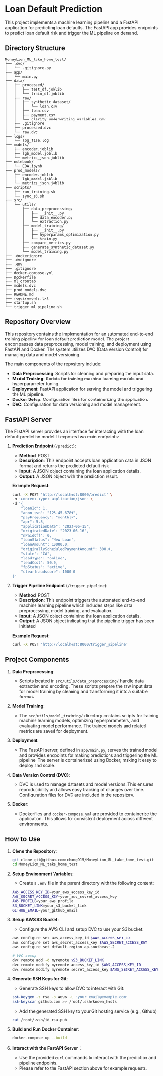 # Loan Default Prediction

This project implements a machine learning pipeline and a FastAPI application for predicting loan defaults. The FastAPI app provides endpoints to predict loan default risk and trigger the ML pipeline on demand.

## Directory Structure

```plaintext
MoneyLion_ML_take_home_test/
├── .dvc/
│   └── .gitignore.py
├── app/
│   └── main.py
├── data/
│   ├── processed/
│   │   ├── test_df.joblib
│   │   └── train_df.joblib
│   ├── raw/
│   │   ├── synthetic_dataset/
│   │   │   └── loan.csv
│   │   ├── loan.csv
│   │   ├── payment.csv
│   │   └── clarity_underwriting_variables.csv
│   ├── .gitignore
│   ├── processed.dvc
|   └── raw.dvc
├── logs/
│   └── log_file.log
├── models/
│   ├── encoder.joblib
│   ├── lgb_model.joblib
│   └── metrics_json.joblib
├── notebook/
│   └── EDA.ipynb
├── prod_models/
│   ├── encoder.joblib
│   ├── lgb_model.joblib
│   └── metrics_json.joblib
├── scripts/
│   ├── run_training.sh
│   └── sync_s3.sh
├── src/
│   └── utils/
│       ├── data_preprocessing/
│       │   ├── __init__.py
│       │   ├── data_encoder.py
│       │   └── extraction.py
│       ├── model_training/
│       │   ├── __init__.py
│       │   ├── hyperparams_optimization.py
│       │   └── train.py
│       ├── compare_metrics.py
│       ├── generate_synthetic_dataset.py
│       └── model_training.py
├── .dockerignore
├── .dvcignore
├── .env
├── .gitignore
├── docker-compose.yml
├── Dockerfile
├── ml_crontab
├── models.dvc
├── prod_models.dvc
├── README.md
├── requirements.txt
├── startup.sh
└── trigger_ml_pipeline.sh
```

## Repository Overview

This repository contains the implementation for an automated end-to-end training pipeline for loan default prediction model. The project encompasses data preprocessing, model training, and deployment using FastAPI and Docker. The system utilizes DVC (Data Version Control) for managing data and model versioning.

The main components of the repository include:

- **Data Preprocessing**: Scripts for cleaning and preparing the input data.
- **Model Training**: Scripts for training machine learning models and hyperparameter tuning.
- **Deployment**: FastAPI application for serving the model and triggering the ML pipeline.
- **Docker Setup**: Configuration files for containerizing the application.
- **DVC**: Configuration for data versioning and model management.

## FastAPI Server

The FastAPI server provides an interface for interacting with the loan default prediction model. It exposes two main endpoints:

1. **Prediction Endpoint** (`/predict`):
   - **Method**: POST
   - **Description**: This endpoint accepts loan application data in JSON format and returns the predicted default risk.
   - **Input**: A JSON object containing the loan application details.
   - **Output**: A JSON object with the prediction result.

   **Example Request**:
   ```sh
   curl -X POST 'http://localhost:8000/predict' \
   -H 'Content-Type: application/json' \
   -d '{
       "loanId": 1,
       "anon_ssn": "123-45-6789",
       "payFrequency": "monthly",
       "apr": 5.5,
       "applicationDate": "2023-06-15",
       "originatedDate": "2023-06-16",
       "nPaidOff": 0,
       "loanStatus": "New Loan",
       "loanAmount": 10000.0,
       "originallyScheduledPaymentAmount": 300.0,
       "state": "CA",
       "leadType": "online",
       "leadCost": 50.0,
       "fpStatus": "active",
       "clearfraudscore": 1000.0
   }'
   ```
2. **Trigger Pipeline Endpoint** (`/trigger_pipeline`):
   - **Method**: POST
   - **Description**: This endpoint triggers the automated end-to-end machine learning pipeline which includes steps like data preprocessing, model training, and evaluation.
   - **Input**: A JSON object containing the loan application details.
   - **Output**: A JSON object indicating that the pipeline trigger has been initiated.

   **Example Request**:
   ```sh
   curl -X POST 'http://localhost:8000/trigger_pipeline'
   ```


## Project Components

1. **Data Preprocessing**:
   - Scripts located in `src/utils/data_preprocessing/` handle data extraction and encoding. These scripts prepare the raw input data for model training by cleaning and transforming it into a suitable format.

2. **Model Training**:
   - The `src/utils/model_training/` directory contains scripts for training machine learning models, optimizing hyperparameters, and evaluating model performance. The trained models and related metrics are saved for deployment.

3. **Deployment**:
   - The FastAPI server, defined in `app/main.py`, serves the trained model and provides endpoints for making predictions and triggering the ML pipeline. The server is containerized using Docker, making it easy to deploy and scale.

4. **Data Version Control (DVC)**:
   - DVC is used to manage datasets and model versions. This ensures reproducibility and allows easy tracking of changes over time. Configuration files for DVC are included in the repository.

5. **Docker**:
   - Dockerfiles and `docker-compose.yml` are provided to containerize the application. This allows for consistent deployment across different environments.

## How to Use

1. **Clone the Repository**:
   ```sh
   git clone git@github.com:chong915/MoneyLion_ML_take_home_test.git
   cd MoneyLion_ML_take_home_test
    ```

2. **Setup Environment Variables**:
    - Create a `.env` file in the parent directory with the following content:
    ```sh
    AWS_ACCESS_KEY_ID=your_aws_access_key_id
    AWS_SECRET_ACCESS_KEY=your_aws_secret_access_key
    AWS_PROFILE=your_aws_profile
    S3_BUCKET_LINK=your_s3_bucket_link
    GITHUB_EMAIL=your_github_email
    ```

3. **Setup AWS S3 Bucket**:
    - Configure the AWS CLI and setup DVC to use your S3 bucket:
    ```sh
    aws configure set aws_access_key_id $AWS_ACCESS_KEY_ID
    aws configure set aws_secret_access_key $AWS_SECRET_ACCESS_KEY
    aws configure set default.region ap-southeast-2

    # DVC setup
    dvc remote add -d myremote $S3_BUCKET_LINK
    dvc remote modify myremote access_key_id $AWS_ACCESS_KEY_ID
    dvc remote modify myremote secret_access_key $AWS_SECRET_ACCESS_KEY
    ```

4. **Generate SSH Keys for Git**:
    - Generate SSH keys to allow DVC to interact with Git:
    ```sh
    ssh-keygen -t rsa -b 4096 -C "your_email@example.com"
    ssh-keyscan github.com >> /root/.ssh/known_hosts
    ```
    - Add the generated SSH key to your Git hosting service (e.g., Github)
    ```sh
    cat /root/.ssh/id_rsa.pub
    ```

5. **Build and Run Docker Container**:
    ```sh
    docker-compose up --build
    ```

6. **Interact with the FastAPI Server**：
    - Use the provided `curl` commands to interact with the prediction and pipeline endpoints.
    - Please refer to the FastAPI section above for example requests.